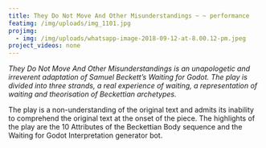 ```yaml
---
title: They Do Not Move And Other Misunderstandings ~ ~ performance
featimg: /img/uploads/img_1101.jpg
projimg:
  - img: /img/uploads/whatsapp-image-2018-09-12-at-8.00.12-pm.jpeg
project_videos: none
---
```

*They Do Not Move And Other Misunderstandings is an unapologetic and irreverent adaptation of Samuel Beckett’s Waiting for Godot. The play is divided into three strands, a real experience of waiting, a representation of waiting and theorisation of Beckettian archetypes.* 

The play is a non-understanding of the original text and admits its inability to comprehend the original text at the onset of the piece. The highlights of the play are the 10 Attributes of the Beckettian Body sequence and the Waiting for Godot Interpretation generator bot.